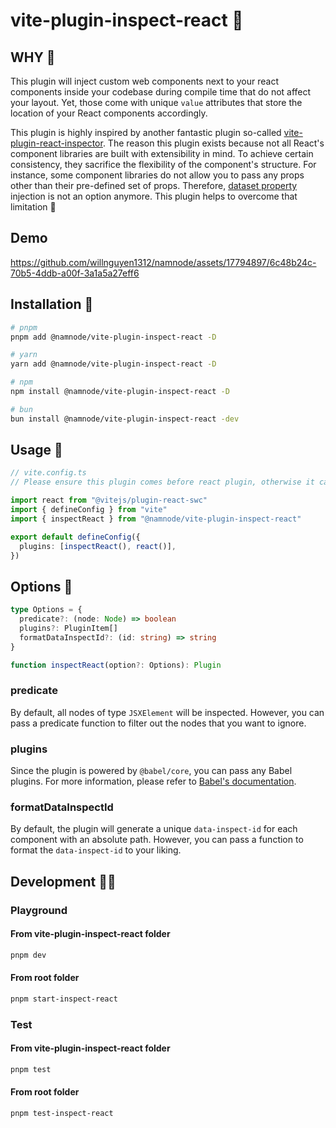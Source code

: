 # vite-plugin-inspect-react 💞

## WHY 🙈

This plugin will inject custom web components next to your react components inside your codebase during compile time
that do not affect your layout. Yet, those come with unique `value` attributes that store the location of your React
components accordingly.

This plugin is highly inspired by another fantastic plugin so-called
[vite-plugin-react-inspector](https://github.com/sudongyuer/vite-plugin-react-inspector). The reason this plugin exists
because not all React's component libraries are built with extensibility in mind. To achieve certain consistency, they
sacrifice the flexibility of the component's structure. For instance, some component libraries do not allow you to pass
any props other than their pre-defined set of props. Therefore,
[dataset property](https://developer.mozilla.org/en-US/docs/Web/API/HTMLElement/dataset) injection is not an option
anymore. This plugin helps to overcome that limitation 🎉

## Demo

https://github.com/willnguyen1312/namnode/assets/17794897/6c48b24c-70b5-4ddb-a00f-3a1a5a27eff6

## Installation 🚀

```bash
# pnpm
pnpm add @namnode/vite-plugin-inspect-react -D

# yarn
yarn add @namnode/vite-plugin-inspect-react -D

# npm
npm install @namnode/vite-plugin-inspect-react -D

# bun
bun install @namnode/vite-plugin-inspect-react -dev
```

## Usage 🎉

```ts
// vite.config.ts
// Please ensure this plugin comes before react plugin, otherwise it can't detect your react component inside your source code.

import react from "@vitejs/plugin-react-swc"
import { defineConfig } from "vite"
import { inspectReact } from "@namnode/vite-plugin-inspect-react"

export default defineConfig({
  plugins: [inspectReact(), react()],
})
```

## Options 🎨

```ts
type Options = {
  predicate?: (node: Node) => boolean
  plugins?: PluginItem[]
  formatDataInspectId?: (id: string) => string
}

function inspectReact(option?: Options): Plugin
```

### predicate

By default, all nodes of type `JSXElement` will be inspected. However, you can pass a predicate function to filter out
the nodes that you want to ignore.

### plugins

Since the plugin is powered by `@babel/core`, you can pass any Babel plugins. For more information, please refer to
[Babel's documentation](https://babeljs.io/docs/en/plugins).

### formatDataInspectId

By default, the plugin will generate a unique `data-inspect-id` for each component with an absolute path. However, you
can pass a function to format the `data-inspect-id` to your liking.

## Development 🧑‍💻

### Playground

#### From vite-plugin-inspect-react folder

```bash
pnpm dev
```

#### From root folder

```bash
pnpm start-inspect-react
```

### Test

#### From vite-plugin-inspect-react folder

```bash
pnpm test
```

#### From root folder

```bash
pnpm test-inspect-react
```
